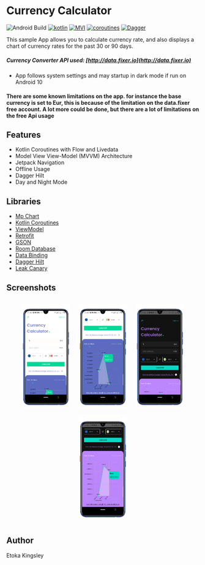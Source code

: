 # Currency Calculator

![Android Build](https://github.com/sleez007currency_converter/workflows/Android/badge.svg) [![kotlin](https://img.shields.io/badge/Kotlin-1.4.xx-blue)](https://kotlinlang.org/) [![MVI ](https://img.shields.io/badge/Architecture-MVVM-brightgreen)](https://developer.android.com/jetpack/guide) [![coroutines](https://img.shields.io/badge/Kotlin-Coroutines-orange)](https://developer.android.com/kotlin/coroutines) [![Dagger](https://img.shields.io/badge/Dagger-Hilt-orange)](https://dagger.dev/hilt)

This sample App allows you to calculate currency rate, and also displays a chart of currency rates for the past 30 or 90 days.

##### Currency Converter API used: [http://data.fixer.io](http://data.fixer.io)

- App follows system settings and may startup in dark mode if run on Android 10

#### There are some known limitations on the app. for instance the base currency is set to Eur, this is because of the limitation on the data.fixer free account. A lot more could be done, but there are a lot of limitations on the free Api usage

## Features

* Kotlin Coroutines with Flow and Livedata
* Model View View-Model (MVVM) Architecture
* Jetpack Navigation
* Offline Usage
* Dagger Hilt
* Day and Night Mode

## Libraries

* [Mp Chart](https://github.com/PhilJay/MPAndroidChart)
* [Kotlin Coroutines](https://github.com/Kotlin/kotlinx.coroutines)
* [ViewModel](https://developer.android.com/topic/libraries/architecture/viewmodel)
* [Retrofit](https://square.github.io/retrofit/)
* [GSON](https://github.com/google/gson)
* [Room Database](https://developer.android.com/training/data-storage/room)
* [Data Binding](https://developer.android.com/topic/libraries/data-binding)
* [Dagger Hilt](https://dagger.dev/hilt)
* [Leak Canary](https://square.github.io/leakcanary/)

<h2 align="left">Screenshots</h2>
<h4 align="center">
<img src="screenshots/day_1.png" width="25%" vspace="10" hspace="10">
<img src="screenshots/day_2.png" width="25%" vspace="10" hspace="10">
<img src="screenshots/night_1.png" width="25%" vspace="10" hspace="10"">
<img src="screenshots/night_2.png" width="25%" vspace="10" hspace="10""><br>


## Author
Etoka Kingsley
